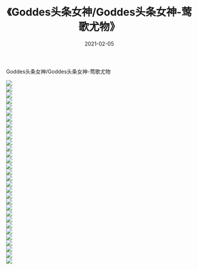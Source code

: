 ﻿---
layout: post
title:  《Goddes头条女神/Goddes头条女神-莺歌尤物》
date:   2021-02-05
img: http://pic.660000.xyz/1:/网络美图/2021/Goddes头条女神/Goddes头条女神-莺歌尤物/000.jpg
categories: [美女, 清纯, 唯美]
---

Goddes头条女神/Goddes头条女神-莺歌尤物

 ![](http://pic.660000.xyz/1:/网络美图/2021/Goddes头条女神/Goddes头条女神-莺歌尤物/001.jpg) <br>![](http://pic.660000.xyz/1:/网络美图/2021/Goddes头条女神/Goddes头条女神-莺歌尤物/002.jpg) <br>![](http://pic.660000.xyz/1:/网络美图/2021/Goddes头条女神/Goddes头条女神-莺歌尤物/003.jpg) <br>![](http://pic.660000.xyz/1:/网络美图/2021/Goddes头条女神/Goddes头条女神-莺歌尤物/004.jpg) <br>![](http://pic.660000.xyz/1:/网络美图/2021/Goddes头条女神/Goddes头条女神-莺歌尤物/005.jpg) <br>![](http://pic.660000.xyz/1:/网络美图/2021/Goddes头条女神/Goddes头条女神-莺歌尤物/006.jpg) <br>![](http://pic.660000.xyz/1:/网络美图/2021/Goddes头条女神/Goddes头条女神-莺歌尤物/007.jpg) <br>![](http://pic.660000.xyz/1:/网络美图/2021/Goddes头条女神/Goddes头条女神-莺歌尤物/008.jpg) <br>![](http://pic.660000.xyz/1:/网络美图/2021/Goddes头条女神/Goddes头条女神-莺歌尤物/009.jpg) <br>![](http://pic.660000.xyz/1:/网络美图/2021/Goddes头条女神/Goddes头条女神-莺歌尤物/010.jpg) <br>![](http://pic.660000.xyz/1:/网络美图/2021/Goddes头条女神/Goddes头条女神-莺歌尤物/011.jpg) <br>![](http://pic.660000.xyz/1:/网络美图/2021/Goddes头条女神/Goddes头条女神-莺歌尤物/012.jpg) <br>![](http://pic.660000.xyz/1:/网络美图/2021/Goddes头条女神/Goddes头条女神-莺歌尤物/013.jpg) <br>![](http://pic.660000.xyz/1:/网络美图/2021/Goddes头条女神/Goddes头条女神-莺歌尤物/014.jpg) <br>![](http://pic.660000.xyz/1:/网络美图/2021/Goddes头条女神/Goddes头条女神-莺歌尤物/015.jpg) <br>![](http://pic.660000.xyz/1:/网络美图/2021/Goddes头条女神/Goddes头条女神-莺歌尤物/016.jpg) <br>![](http://pic.660000.xyz/1:/网络美图/2021/Goddes头条女神/Goddes头条女神-莺歌尤物/017.jpg) <br>![](http://pic.660000.xyz/1:/网络美图/2021/Goddes头条女神/Goddes头条女神-莺歌尤物/018.jpg) <br>![](http://pic.660000.xyz/1:/网络美图/2021/Goddes头条女神/Goddes头条女神-莺歌尤物/019.jpg) <br>![](http://pic.660000.xyz/1:/网络美图/2021/Goddes头条女神/Goddes头条女神-莺歌尤物/020.jpg) <br>![](http://pic.660000.xyz/1:/网络美图/2021/Goddes头条女神/Goddes头条女神-莺歌尤物/021.jpg) <br>![](http://pic.660000.xyz/1:/网络美图/2021/Goddes头条女神/Goddes头条女神-莺歌尤物/022.jpg) <br>![](http://pic.660000.xyz/1:/网络美图/2021/Goddes头条女神/Goddes头条女神-莺歌尤物/023.jpg) <br>![](http://pic.660000.xyz/1:/网络美图/2021/Goddes头条女神/Goddes头条女神-莺歌尤物/024.jpg) <br>![](http://pic.660000.xyz/1:/网络美图/2021/Goddes头条女神/Goddes头条女神-莺歌尤物/025.jpg) <br>![](http://pic.660000.xyz/1:/网络美图/2021/Goddes头条女神/Goddes头条女神-莺歌尤物/026.jpg) <br>![](http://pic.660000.xyz/1:/网络美图/2021/Goddes头条女神/Goddes头条女神-莺歌尤物/027.jpg) <br>![](http://pic.660000.xyz/1:/网络美图/2021/Goddes头条女神/Goddes头条女神-莺歌尤物/028.jpg) <br>![](http://pic.660000.xyz/1:/网络美图/2021/Goddes头条女神/Goddes头条女神-莺歌尤物/029.jpg) <br>![](http://pic.660000.xyz/1:/网络美图/2021/Goddes头条女神/Goddes头条女神-莺歌尤物/030.jpg) <br>![](http://pic.660000.xyz/1:/网络美图/2021/Goddes头条女神/Goddes头条女神-莺歌尤物/031.jpg) <br>